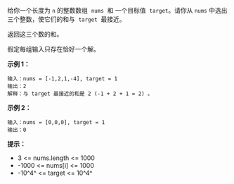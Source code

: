 给你一个长度为 `n` 的整数数组  `nums`  和 一个目标值  `target`。请你从 `nums` 中选出三个整数，使它们的和与  `target`  最接近。

返回这三个数的和。

假定每组输入只存在恰好一个解。



**示例 1：**

```
输入：nums = [-1,2,1,-4], target = 1
输出：2
解释：与 target 最接近的和是 2 (-1 + 2 + 1 = 2) 。
```

**示例 2：**

```
输入：nums = [0,0,0], target = 1
输出：0
```

**提示：**

- 3 <= nums.length <= 1000
- -1000 <= nums[i] <= 1000
- -10^4^ <= target <= 10^4^
